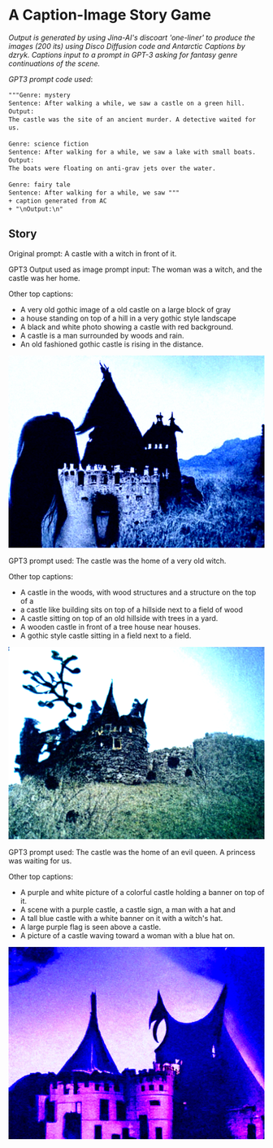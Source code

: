 
A Caption-Image Story Game
==========================
*Output is generated by using Jina-AI's discoart 'one-liner' to produce the images (200 its) using Disco Diffusion code and Antarctic Captions by dzryk. Captions input to a prompt in GPT-3 asking for fantasy genre continuations of the scene.*

*GPT3 prompt code used*:
```
"""Genre: mystery
Sentence: After walking a while, we saw a castle on a green hill.
Output:
The castle was the site of an ancient murder. A detective waited for us.

Genre: science fiction
Sentence: After walking for a while, we saw a lake with small boats.
Output:
The boats were floating on anti-grav jets over the water.

Genre: fairy tale
Sentence: After walking for a while, we saw """ 
+ caption generated from AC 
+ "\nOutput:\n"
```

## Story

Original prompt: A castle with a witch in front of it.

GPT3 Output used as image prompt input: The woman was a witch, and the castle was her home.

Other top captions:

- A very old gothic image of a old castle on a large block of gray
- a house standing on top of a hill in a very gothic style landscape
- A black and white photo showing a castle with red background.
- A castle is a man surrounded by woods and rain.
- An old fashioned gothic castle is rising in the distance.


<p align="center">
    <img src="image_castle_story_0.png" />
</p>  
GPT3 prompt used: The castle was the home of a very old witch.

Other top captions:

- A castle in the woods, with wood structures and a structure on the top of a
- a castle like building sits on top of a hillside next to a field of wood
- A castle sitting on top of an old hillside with trees in a yard.
- A wooden castle in front of a tree house near houses.
- A gothic style castle sitting in a field next to a field.


<p align="center">
    <img src="image_castle_story_1.png" />
</p>  
GPT3 prompt used: The castle was the home of an evil queen. A princess was waiting for us.

Other top captions:

- A purple and white picture of a colorful castle holding a banner on top of it.
- A scene with a purple castle, a castle sign, a man with a hat and
- A tall blue castle with a white banner on it with a witch's hat.
- A large purple flag is seen above a castle.
- A picture of a castle waving toward a woman with a blue hat on.


<p align="center">
    <img src="image_castle_story_2.png" />
</p>  
